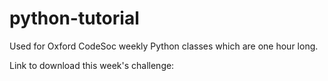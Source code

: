 # python-tutorial
Used for Oxford CodeSoc weekly Python classes which are one hour long.

Link to download this week's challenge: